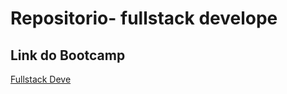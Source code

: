 # Repositorio- fullstack develope

## Link do Bootcamp
[Fullstack Deve](https://web.dio.me/track/tqi-fullstack-developer)
